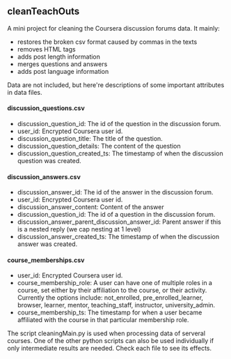 ## cleanTeachOuts
A mini project for cleaning the Coursera discussion forums data. It mainly:

* restores the broken csv format caused by commas in the texts
* removes HTML tags
* adds post length information
* merges questions and answers
* adds post language information

Data are not included, but here're descriptions of some important attributes in data files.

#### discussion_questions.csv
* discussion_question_id:	The id of the question in the discussion forum.
* user_id:	Encrypted Coursera user id.
* discussion_question_title:	The title of the question.
* discussion_question_details:	The content of the question
* discussion_question_created_ts:	The timestamp of when the discussion question was created.

#### discussion_answers.csv
* discussion_answer_id: The id of the answer in the discussion forum.
* user_id:	Encrypted Coursera user id.
* discussion_answer_content: Content of the answer
* discussion_question_id:	The id of a question in the discussion forum.
* discussion_answer_parent_discussion_answer_id:	Parent answer if this is a nested reply (we cap nesting at 1 level)
* discussion_answer_created_ts:	The timestamp of when the discussion answer was created.

#### course_memberships.csv
* user_id:	Encrypted Coursera user id.
* course_membership_role:	A user can have one of multiple roles in a course, set either by their affiliation to the course, or their activity. Currently the options include: not_enrolled, pre_enrolled_learner, browser, learner, mentor, teaching_staff, instructor, university_admin.
* course_membership_ts:	The timestamp for when a user became affiliated with the course in that particular membership role.



The script cleaningMain.py is used when processing data of serveral courses. One of the other python scripts can also be used individually if only intermediate results are needed. Check each file to see its effects.
